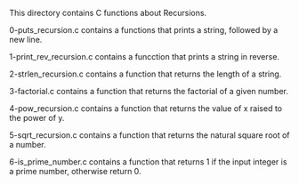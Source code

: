 This directory contains C functions about Recursions.

0-puts_recursion.c contains a functions that prints a string, followed by a new line.

1-print_rev_recursion.c contains a funcction that prints a string in reverse.

2-strlen_recursion.c contains a function that returns the length of a string.

3-factorial.c contains a function that returns the factorial of a given number.

4-pow_recursion.c contains a function that returns the value of x raised to the power of y.

5-sqrt_recursion.c contains a function that returns the natural square root of a number.

6-is_prime_number.c contains a function that returns 1 if the input integer is a prime number, otherwise return 0.
